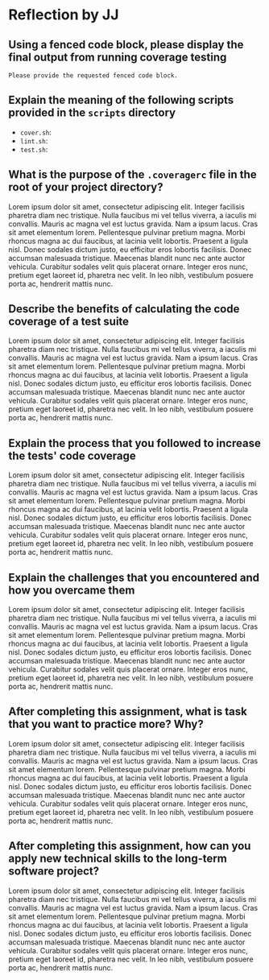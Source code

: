 # Reflection by JJ

## Using a fenced code block, please display the final output from running coverage testing

```
Please provide the requested fenced code block.
```

## Explain the meaning of the following scripts provided in the `scripts` directory

- `cover.sh`:
- `lint.sh`:
- `test.sh`:

## What is the purpose of the `.coveragerc` file in the root of your project directory?

Lorem ipsum dolor sit amet, consectetur adipiscing elit. Integer facilisis pharetra diam nec tristique. Nulla faucibus mi vel tellus viverra, a iaculis mi convallis. Mauris ac magna vel est luctus gravida. Nam a ipsum lacus. Cras sit amet elementum lorem. Pellentesque pulvinar pretium magna. Morbi rhoncus magna ac dui faucibus, at lacinia velit lobortis. Praesent a ligula nisl. Donec sodales dictum justo, eu efficitur eros lobortis facilisis. Donec accumsan malesuada tristique. Maecenas blandit nunc nec ante auctor vehicula. Curabitur sodales velit quis placerat ornare. Integer eros nunc, pretium eget laoreet id, pharetra nec velit. In leo nibh, vestibulum posuere porta ac, hendrerit mattis nunc. 

## Describe the benefits of calculating the code coverage of a test suite

Lorem ipsum dolor sit amet, consectetur adipiscing elit. Integer facilisis pharetra diam nec tristique. Nulla faucibus mi vel tellus viverra, a iaculis mi convallis. Mauris ac magna vel est luctus gravida. Nam a ipsum lacus. Cras sit amet elementum lorem. Pellentesque pulvinar pretium magna. Morbi rhoncus magna ac dui faucibus, at lacinia velit lobortis. Praesent a ligula nisl. Donec sodales dictum justo, eu efficitur eros lobortis facilisis. Donec accumsan malesuada tristique. Maecenas blandit nunc nec ante auctor vehicula. Curabitur sodales velit quis placerat ornare. Integer eros nunc, pretium eget laoreet id, pharetra nec velit. In leo nibh, vestibulum posuere porta ac, hendrerit mattis nunc. 

## Explain the process that you followed to increase the tests' code coverage

Lorem ipsum dolor sit amet, consectetur adipiscing elit. Integer facilisis pharetra diam nec tristique. Nulla faucibus mi vel tellus viverra, a iaculis mi convallis. Mauris ac magna vel est luctus gravida. Nam a ipsum lacus. Cras sit amet elementum lorem. Pellentesque pulvinar pretium magna. Morbi rhoncus magna ac dui faucibus, at lacinia velit lobortis. Praesent a ligula nisl. Donec sodales dictum justo, eu efficitur eros lobortis facilisis. Donec accumsan malesuada tristique. Maecenas blandit nunc nec ante auctor vehicula. Curabitur sodales velit quis placerat ornare. Integer eros nunc, pretium eget laoreet id, pharetra nec velit. In leo nibh, vestibulum posuere porta ac, hendrerit mattis nunc. 


## Explain the challenges that you encountered and how you overcame them

Lorem ipsum dolor sit amet, consectetur adipiscing elit. Integer facilisis pharetra diam nec tristique. Nulla faucibus mi vel tellus viverra, a iaculis mi convallis. Mauris ac magna vel est luctus gravida. Nam a ipsum lacus. Cras sit amet elementum lorem. Pellentesque pulvinar pretium magna. Morbi rhoncus magna ac dui faucibus, at lacinia velit lobortis. Praesent a ligula nisl. Donec sodales dictum justo, eu efficitur eros lobortis facilisis. Donec accumsan malesuada tristique. Maecenas blandit nunc nec ante auctor vehicula. Curabitur sodales velit quis placerat ornare. Integer eros nunc, pretium eget laoreet id, pharetra nec velit. In leo nibh, vestibulum posuere porta ac, hendrerit mattis nunc. 

## After completing this assignment, what is task that you want to practice more? Why?

Lorem ipsum dolor sit amet, consectetur adipiscing elit. Integer facilisis pharetra diam nec tristique. Nulla faucibus mi vel tellus viverra, a iaculis mi convallis. Mauris ac magna vel est luctus gravida. Nam a ipsum lacus. Cras sit amet elementum lorem. Pellentesque pulvinar pretium magna. Morbi rhoncus magna ac dui faucibus, at lacinia velit lobortis. Praesent a ligula nisl. Donec sodales dictum justo, eu efficitur eros lobortis facilisis. Donec accumsan malesuada tristique. Maecenas blandit nunc nec ante auctor vehicula. Curabitur sodales velit quis placerat ornare. Integer eros nunc, pretium eget laoreet id, pharetra nec velit. In leo nibh, vestibulum posuere porta ac, hendrerit mattis nunc. 

## After completing this assignment, how can you apply new technical skills to the long-term software project?

Lorem ipsum dolor sit amet, consectetur adipiscing elit. Integer facilisis pharetra diam nec tristique. Nulla faucibus mi vel tellus viverra, a iaculis mi convallis. Mauris ac magna vel est luctus gravida. Nam a ipsum lacus. Cras sit amet elementum lorem. Pellentesque pulvinar pretium magna. Morbi rhoncus magna ac dui faucibus, at lacinia velit lobortis. Praesent a ligula nisl. Donec sodales dictum justo, eu efficitur eros lobortis facilisis. Donec accumsan malesuada tristique. Maecenas blandit nunc nec ante auctor vehicula. Curabitur sodales velit quis placerat ornare. Integer eros nunc, pretium eget laoreet id, pharetra nec velit. In leo nibh, vestibulum posuere porta ac, hendrerit mattis nunc. 
